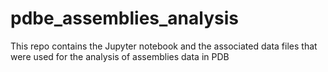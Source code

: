 # pdbe_assemblies_analysis

This repo contains the Jupyter notebook and the associated data files that were used for the analysis of assemblies data in PDB
